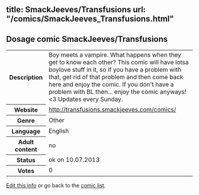 title: SmackJeeves/Transfusions
url: "/comics/SmackJeeves_Transfusions.html"
---
Dosage comic SmackJeeves/Transfusions
-----------------------------------------

<p id="msg"></p>
<script type="text/javascript">
if (window.location.search === '?edit_info_mail=sent_ok') {
  var elem = document.getElementById("msg");
  elem.innerHTML = 'Edited information sucessfully sent for review, which is usually done daily. Thanks!';
  elem.className = 'ok';
}
</script>
<table class="comicinfo">
<tr>
<th>Description</th><td>Boy meets a vampire. What happens when they get to know each other? This comic will have lotsa boylove stuff in it, so if you have a problem with that, get rid of that problem and then come back here and enjoy the comic. If you don't have a problem with BL then... enjoy the comic anyways!&lt;3 Updates every Sunday.</td>
</tr>
<tr>
<th>Website</th><td><a href="http://transfusions.smackjeeves.com/comics/">http://transfusions.smackjeeves.com/comics/</a></td>
</tr>
<tr>
<th>Genre</th><td>Other</td>
</tr>
<tr>
<th>Language</th><td>English</td>
</tr>
<tr>
<th>Adult content</th><td>no</td>
</tr>
<tr>
<th>Status</th><td>ok on 10.07.2013</td>
</tr>
<tr>
<th>Votes</th><td>0</td>
</tr>
</table>

[Edit this info](SmackJeeves_Transfusions_edit.html) or go back to the [comic list](../comic-index.html).
